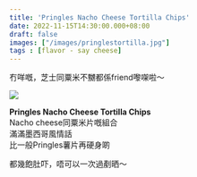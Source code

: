 ```yaml
---
title: 'Pringles Nacho Cheese Tortilla Chips'
date: 2022-11-15T14:30:00.000+08:00
draft: false
images: ["/images/pringlestortilla.jpg"]
tags : [flavor - say cheese]
---
```


冇咩嘅，芝士同粟米不嬲都係friend嚟㗎啦～  

![](/images/pringlestortilla1.jpg)

**Pringles Nacho Cheese Tortilla Chips**  
Nacho cheese同粟米片嘅組合  
滿滿墨西哥風情話  
比一般Pringles薯片再硬身啲  
  
都幾飽肚吓，唔可以一次過剷晒～  
